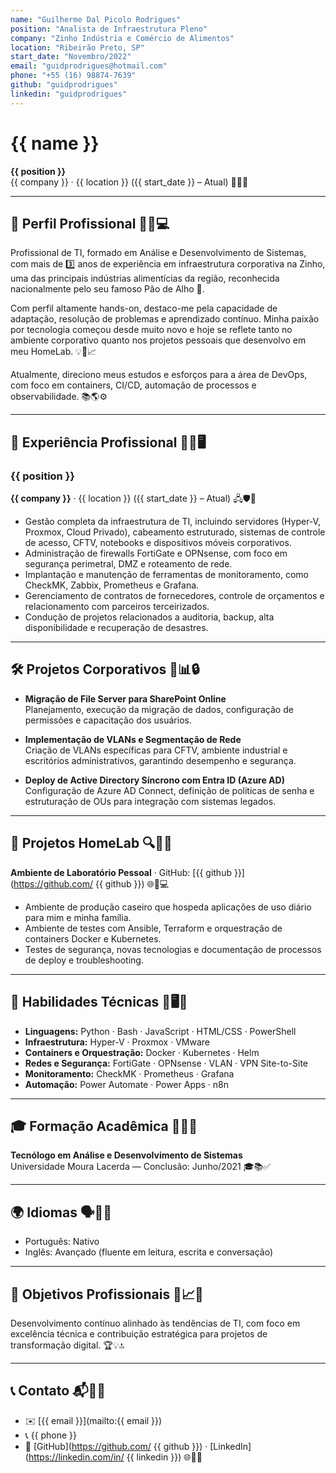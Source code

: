 ```yaml
---
name: "Guilherme Dal Picolo Rodrigues"
position: "Analista de Infraestrutura Pleno"
company: "Zinho Indústria e Comércio de Alimentos"
location: "Ribeirão Preto, SP"
start_date: "Novembro/2022"
email: "guidprodrigues@hotmail.com"
phone: "+55 (16) 98874-7639"
github: "guidprodrigues"
linkedin: "guidprodrigues"
---
```


# {{ name }}

**{{ position }}**  
{{ company }} · {{ location }} ({{ start_date }} – Atual) 🌟🌐💼

---

## 💼 Perfil Profissional 🌱🚀💻

Profissional de TI, formado em Análise e Desenvolvimento de Sistemas, com mais de 3️⃣ anos de experiência em infraestrutura corporativa na Zinho, uma das principais indústrias alimentícias da região, reconhecida nacionalmente pelo seu famoso Pão de Alho 🥖.

Com perfil altamente hands-on, destaco-me pela capacidade de adaptação, resolução de problemas e aprendizado contínuo. Minha paixão por tecnologia começou desde muito novo e hoje se reflete tanto no ambiente corporativo quanto nos projetos pessoais que desenvolvo em meu HomeLab. 💡🔧📈

Atualmente, direciono meus estudos e esforços para a área de DevOps, com foco em containers, CI/CD, automação de processos e observabilidade. 📚🌎⚙️

---

## 🏢 Experiência Profissional 💪🔗🖥️

### {{ position }}  
**{{ company }}** · {{ location }} ({{ start_date }} – Atual) 🖧🛡️📡

- Gestão completa da infraestrutura de TI, incluindo servidores (Hyper-V, Proxmox, Cloud Privado), cabeamento estruturado, sistemas de controle de acesso, CFTV, notebooks e dispositivos móveis corporativos.
- Administração de firewalls FortiGate e OPNsense, com foco em segurança perimetral, DMZ e roteamento de rede.
- Implantação e manutenção de ferramentas de monitoramento, como CheckMK, Zabbix, Prometheus e Grafana.
- Gerenciamento de contratos de fornecedores, controle de orçamentos e relacionamento com parceiros terceirizados.
- Condução de projetos relacionados a auditoria, backup, alta disponibilidade e recuperação de desastres.

---

## 🛠️ Projetos Corporativos 🚀📊🔒

- **Migração de File Server para SharePoint Online**  
  Planejamento, execução da migração de dados, configuração de permissões e capacitação dos usuários.

- **Implementação de VLANs e Segmentação de Rede**  
  Criação de VLANs específicas para CFTV, ambiente industrial e escritórios administrativos, garantindo desempenho e segurança.

- **Deploy de Active Directory Síncrono com Entra ID (Azure AD)**  
  Configuração de Azure AD Connect, definição de políticas de senha e estruturação de OUs para integração com sistemas legados.

---

## 🏡 Projetos HomeLab 🔍💾🧪

**Ambiente de Laboratório Pessoal** · GitHub: [{{ github }}](https://github.com/ {{ github }}) 🌐📁💻

- Ambiente de produção caseiro que hospeda aplicações de uso diário para mim e minha família.
- Ambiente de testes com Ansible, Terraform e orquestração de containers Docker e Kubernetes.
- Testes de segurança, novas tecnologias e documentação de processos de deploy e troubleshooting.

---

## 🧰 Habilidades Técnicas 📌🖥️🔧

- **Linguagens:** Python · Bash · JavaScript · HTML/CSS · PowerShell
- **Infraestrutura:** Hyper-V · Proxmox · VMware
- **Containers e Orquestração:** Docker · Kubernetes · Helm
- **Redes e Segurança:** FortiGate · OPNsense · VLAN · VPN Site-to-Site
- **Monitoramento:** CheckMK · Prometheus · Grafana
- **Automação:** Power Automate · Power Apps · n8n

---

## 🎓 Formação Acadêmica 📖🏅🎒

**Tecnólogo em Análise e Desenvolvimento de Sistemas**  
Universidade Moura Lacerda — Conclusão: Junho/2021 🎓📚✅

---

## 🌍 Idiomas 🗣️📘🌐

- Português: Nativo
- Inglês: Avançado (fluente em leitura, escrita e conversação)

---

## 🎯 Objetivos Profissionais 🚀📈🌱

Desenvolvimento contínuo alinhado às tendências de TI, com foco em excelência técnica e contribuição estratégica para projetos de transformação digital. 🏆💡🔝

---

## 📞 Contato 📬📱🔗

- ✉️ [{{ email }}](mailto:{{ email }})
- 📞 {{ phone }}
- 🔗 [GitHub](https://github.com/ {{ github }}) · [LinkedIn](https://linkedin.com/in/ {{ linkedin }}) 🌐👥💬

